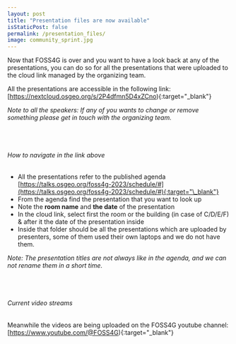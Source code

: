 ```yaml
---
layout: post
title: "Presentation files are now available"
isStaticPost: false
permalink: /presentation_files/
image: community_sprint.jpg
---
```


Now that FOSS4G is over and you want to have a look back at any of the presentations, you can do so for all the presentations that were uploaded to the cloud link managed by the organizing team.

All the presentations are accessible in the following link: [https://nextcloud.osgeo.org/s/2P4dfmn5D4xZCno){:target="\_blank"}

_Note to all the speakers: If any of you wants to change or remove something please get in touch with the organizing team._

<br><br>

###### How to navigate in the link above

- All the presentations refer to the published agenda [https://talks.osgeo.org/foss4g-2023/schedule/#](https://talks.osgeo.org/foss4g-2023/schedule/#){:target="\_blank"}
- From the agenda find the presentation that you want to look up
- Note the **room name** and **the date** of the presentation
- In the cloud link, select first the room or the building (in case of C/D/E/F) & after it the date of the presentation inside
- Inside that folder should be all the presentations which are uploaded by presenters, some of them used their own laptops and we do not have them.

_Note: The presentation titles are not always like in the agenda, and we can not rename them in a short time._

<br><br>

###### Current video streams

Meanwhile the videos are being uploaded on the FOSS4G youtube channel: [https://www.youtube.com/@FOSS4G){:target="\_blank"}
